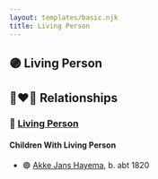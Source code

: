 ```yaml
---
layout: templates/basic.njk
title: Living Person
---
```

## 🟣 Living Person

## 👩‍❤️‍👨 Relationships

### 🔵 [Living Person](/people/4/48710710)

#### Children With Living Person
* 🟣 [Akke Jans Hayema](/people/8/83341373), b. abt 1820